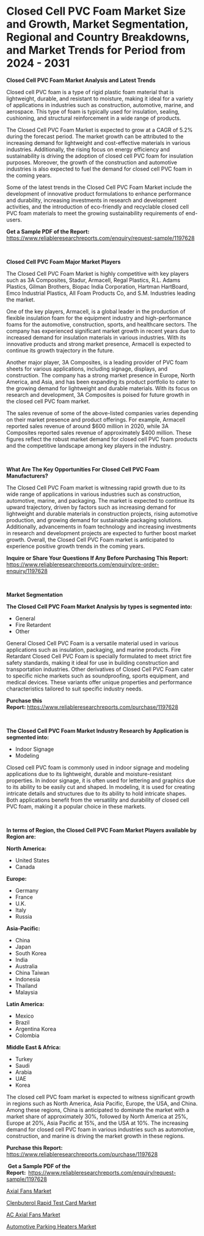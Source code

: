 <p><h1>Closed Cell PVC Foam Market Size and Growth, Market Segmentation, Regional and Country Breakdowns, and Market Trends for Period from 2024 -  2031</h1></p><p><strong>Closed Cell PVC Foam Market Analysis and Latest Trends</strong></p>
<p><p>Closed cell PVC foam is a type of rigid plastic foam material that is lightweight, durable, and resistant to moisture, making it ideal for a variety of applications in industries such as construction, automotive, marine, and aerospace. This type of foam is typically used for insulation, sealing, cushioning, and structural reinforcement in a wide range of products.</p><p>The Closed Cell PVC Foam Market is expected to grow at a CAGR of 5.2% during the forecast period. The market growth can be attributed to the increasing demand for lightweight and cost-effective materials in various industries. Additionally, the rising focus on energy efficiency and sustainability is driving the adoption of closed cell PVC foam for insulation purposes. Moreover, the growth of the construction and automotive industries is also expected to fuel the demand for closed cell PVC foam in the coming years.</p><p>Some of the latest trends in the Closed Cell PVC Foam Market include the development of innovative product formulations to enhance performance and durability, increasing investments in research and development activities, and the introduction of eco-friendly and recyclable closed cell PVC foam materials to meet the growing sustainability requirements of end-users.</p></p>
<p><strong>Get a Sample PDF of the Report:&nbsp;</strong> <a href="https://www.reliableresearchreports.com/enquiry/request-sample/1197628">https://www.reliableresearchreports.com/enquiry/request-sample/1197628</a></p>
<p>&nbsp;</p>
<p><strong>Closed Cell PVC Foam Major Market Players</strong></p>
<p><p>The Closed Cell PVC Foam Market is highly competitive with key players such as 3A Composites, Stadur, Armacell, Regal Plastics, R.L. Adams Plastics, Gilman Brothers, Biopac India Corporation, Hartman HartBoard, Emco Industrial Plastics, All Foam Products Co, and S.M. Industries leading the market.</p><p>One of the key players, Armacell, is a global leader in the production of flexible insulation foam for the equipment industry and high-performance foams for the automotive, construction, sports, and healthcare sectors. The company has experienced significant market growth in recent years due to increased demand for insulation materials in various industries. With its innovative products and strong market presence, Armacell is expected to continue its growth trajectory in the future.</p><p>Another major player, 3A Composites, is a leading provider of PVC foam sheets for various applications, including signage, displays, and construction. The company has a strong market presence in Europe, North America, and Asia, and has been expanding its product portfolio to cater to the growing demand for lightweight and durable materials. With its focus on research and development, 3A Composites is poised for future growth in the closed cell PVC foam market.</p><p>The sales revenue of some of the above-listed companies varies depending on their market presence and product offerings. For example, Armacell reported sales revenue of around $600 million in 2020, while 3A Composites reported sales revenue of approximately $400 million. These figures reflect the robust market demand for closed cell PVC foam products and the competitive landscape among key players in the industry.</p></p>
<p>&nbsp;</p>
<p><strong>What Are The Key Opportunities For Closed Cell PVC Foam Manufacturers?</strong></p>
<p><p>The Closed Cell PVC Foam market is witnessing rapid growth due to its wide range of applications in various industries such as construction, automotive, marine, and packaging. The market is expected to continue its upward trajectory, driven by factors such as increasing demand for lightweight and durable materials in construction projects, rising automotive production, and growing demand for sustainable packaging solutions. Additionally, advancements in foam technology and increasing investments in research and development projects are expected to further boost market growth. Overall, the Closed Cell PVC Foam market is anticipated to experience positive growth trends in the coming years.</p></p>
<p><strong>Inquire or Share Your Questions If Any Before Purchasing This Report:</strong> <a href="https://www.reliableresearchreports.com/enquiry/pre-order-enquiry/1197628">https://www.reliableresearchreports.com/enquiry/pre-order-enquiry/1197628</a></p>
<p>&nbsp;</p>
<p><strong>Market Segmentation</strong></p>
<p><strong>The Closed Cell PVC Foam Market Analysis by types is segmented into:</strong></p>
<p><ul><li>General</li><li>Fire Retardent</li><li>Other</li></ul></p>
<p><p>General Closed Cell PVC Foam is a versatile material used in various applications such as insulation, packaging, and marine products. Fire Retardant Closed Cell PVC Foam is specially formulated to meet strict fire safety standards, making it ideal for use in building construction and transportation industries. Other derivatives of Closed Cell PVC Foam cater to specific niche markets such as soundproofing, sports equipment, and medical devices. These variants offer unique properties and performance characteristics tailored to suit specific industry needs.</p></p>
<p><strong>Purchase this Report:&nbsp;</strong><a href="https://www.reliableresearchreports.com/purchase/1197628">https://www.reliableresearchreports.com/purchase/1197628</a></p>
<p>&nbsp;</p>
<p><strong>The Closed Cell PVC Foam Market Industry Research by Application is segmented into:</strong></p>
<p><ul><li>Indoor Signage</li><li>Modeling</li></ul></p>
<p><p>Closed cell PVC foam is commonly used in indoor signage and modeling applications due to its lightweight, durable and moisture-resistant properties. In indoor signage, it is often used for lettering and graphics due to its ability to be easily cut and shaped. In modeling, it is used for creating intricate details and structures due to its ability to hold intricate shapes. Both applications benefit from the versatility and durability of closed cell PVC foam, making it a popular choice in these markets.</p></p>
<p>&nbsp;</p>
<p><strong>In terms of Region, the Closed Cell PVC Foam Market Players available by Region are:</strong></p>
<p>
    <p> <strong> North America: </strong>
        <ul>
            <li>United States</li>
            <li>Canada</li>
        </ul>
        </p> 
    <p> <strong> Europe: </strong>
        <ul>
            <li>Germany</li>
            <li>France</li>
            <li>U.K.</li>
            <li>Italy</li>
            <li>Russia</li>
        </ul>
        </p> 
    <p> <strong> Asia-Pacific: </strong>
        <ul>
            <li>China</li>
            <li>Japan</li>
            <li>South Korea</li>
            <li>India</li>
            <li>Australia</li>
            <li>China Taiwan</li>
            <li>Indonesia</li>
            <li>Thailand</li>
            <li>Malaysia</li>
        </ul>
        </p> 
    <p> <strong> Latin America: </strong>
        <ul>
            <li>Mexico</li>
            <li>Brazil</li>
            <li>Argentina Korea</li>
            <li>Colombia</li>
        </ul>
        </p> 
    <p> <strong> Middle East & Africa: </strong>
        <ul>
            <li>Turkey</li>
            <li>Saudi</li>
            <li>Arabia</li>
            <li>UAE</li>
            <li>Korea</li>
        </ul>
    </p>
    </p>
<p><p>The closed cell PVC foam market is expected to witness significant growth in regions such as North America, Asia Pacific, Europe, the USA, and China. Among these regions, China is anticipated to dominate the market with a market share of approximately 30%, followed by North America at 25%, Europe at 20%, Asia Pacific at 15%, and the USA at 10%. The increasing demand for closed cell PVC foam in various industries such as automotive, construction, and marine is driving the market growth in these regions.</p></p>
<p><strong>Purchase this Report: </strong><a href="https://www.reliableresearchreports.com/purchase/1197628">https://www.reliableresearchreports.com/purchase/1197628</a></p>
<p>&nbsp;<strong>Get a Sample PDF of the Report:&nbsp;&nbsp;</strong><a href="https://www.reliableresearchreports.com/enquiry/request-sample/1197628">https://www.reliableresearchreports.com/enquiry/request-sample/1197628</a></p>
<p><strong></strong></p>
<p><p><a href="https://view.publitas.com/reportprime-1/axial-fans-market-research-report-provides-critical-insights-that-can-help-shape-business-development-and-investment-strategies/">Axial Fans Market</a></p><p><a href="https://butternut-bug-553.notion.site/Clenbuterol-Rapid-Test-Card-Market-Size-Reflecting-a-Forecast-Till-2031-Market-By-Type-By-Applicat-990f41df8ac54e41b2b4d5b824d02a37">Clenbuterol Rapid Test Card Market</a></p><p><a href="https://view.publitas.com/reportprime-1/ac-axial-fans-market-research-report-unlocks-analysis-on-the-market-financial-status-market-size-and-market-revenue-upto-2030/">AC Axial Fans Market</a></p><p><a href="https://view.publitas.com/reportprime-1/automotive-parking-heaters-market-research-report-the-key-to-successful-business-strategy-forecasted-for-period-from-2023-2030/">Automotive Parking Heaters Market</a></p></p>